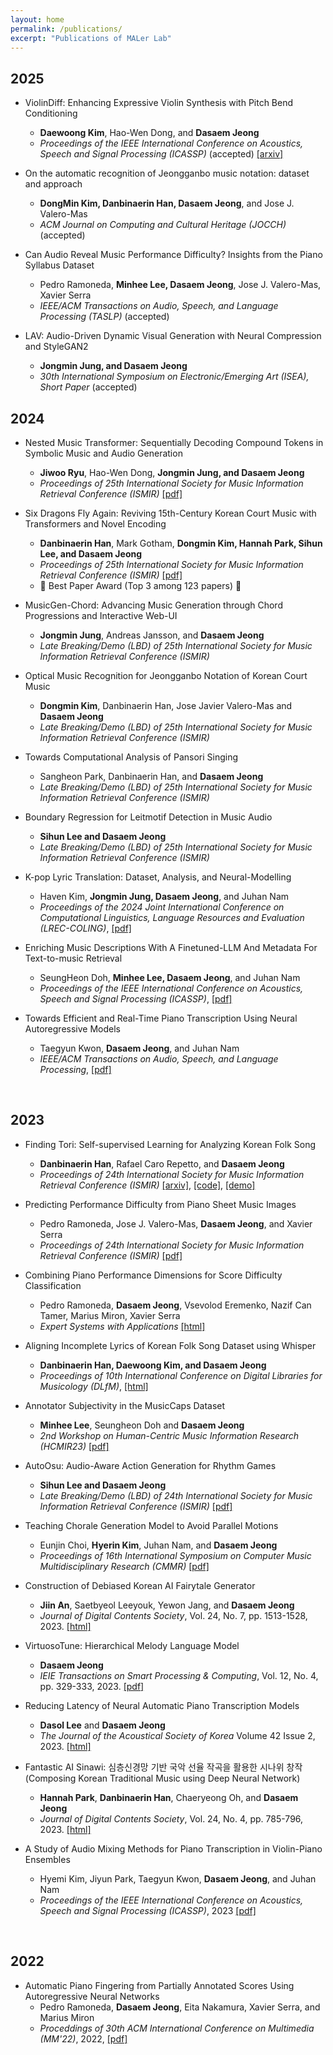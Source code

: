 ```yaml
---
layout: home
permalink: /publications/
excerpt: "Publications of MALer Lab"
---
```


<!-- {% bibliography %} -->

## 2025
* ViolinDiff: Enhancing Expressive Violin Synthesis with Pitch Bend Conditioning
	+ **Daewoong Kim**, Hao-Wen Dong, and **Dasaem Jeong**
	+ *Proceedings of the IEEE International Conference on Acoustics, Speech and Signal Processing (ICASSP)* (accepted) [[arxiv]](https://arxiv.org/abs/2409.12477)

* On the automatic recognition of Jeongganbo music notation: dataset and approach
	+ **DongMin Kim, Danbinaerin Han, Dasaem Jeong**, and Jose J. Valero-Mas
	+ *ACM Journal on Computing and Cultural Heritage (JOCCH)* (accepted)

* Can Audio Reveal Music Performance Difficulty? Insights from the Piano Syllabus Dataset
	+ Pedro Ramoneda, **Minhee Lee, Dasaem Jeong**, Jose J. Valero-Mas, Xavier Serra
	+ *IEEE/ACM Transactions on Audio, Speech, and Language Processing (TASLP)* (accepted)

* LAV: Audio-Driven Dynamic Visual Generation with Neural Compression and StyleGAN2
	+ **Jongmin Jung, and Dasaem Jeong**
	+ *30th International Symposium on Electronic/Emerging Art (ISEA), Short Paper* (accepted)

## 2024

* Nested Music Transformer: Sequentially Decoding Compound Tokens in Symbolic Music and Audio Generation
	+ **Jiwoo Ryu**, Hao-Wen Dong, **Jongmin Jung, and Dasaem Jeong**
	+ *Proceedings of 25th International Society for Music Information Retrieval Conference (ISMIR)* [[pdf]](https://arxiv.org/abs/2408.01180)

* Six Dragons Fly Again: Reviving 15th-Century Korean Court Music with Transformers and Novel Encoding
	+ **Danbinaerin Han**, Mark Gotham, **Dongmin Kim, Hannah Park, Sihun Lee, and Dasaem Jeong**
	+ *Proceedings of 25th International Society for Music Information Retrieval Conference (ISMIR)* [[pdf]](https://arxiv.org/abs/2408.01096)
	+ 🎉 Best Paper Award (Top 3 among 123 papers) 🎉
 
* MusicGen-Chord: Advancing Music Generation through Chord Progressions and Interactive Web-UI
	+ **Jongmin Jung**, Andreas Jansson, and **Dasaem Jeong**
	+ *Late Breaking/Demo (LBD) of 25th International Society for Music Information Retrieval Conference (ISMIR)*

* Optical Music Recognition for Jeongganbo Notation of Korean Court Music
	+ **Dongmin Kim**, Danbinaerin Han, Jose Javier Valero-Mas and **Dasaem Jeong**
	+ *Late Breaking/Demo (LBD) of 25th International Society for Music Information Retrieval Conference (ISMIR)*

* Towards Computational Analysis of Pansori Singing
	+ Sangheon Park, Danbinaerin Han, and **Dasaem Jeong**
	+ *Late Breaking/Demo (LBD) of 25th International Society for Music Information Retrieval Conference (ISMIR)*

* Boundary Regression for Leitmotif Detection in Music Audio
	+ **Sihun Lee and Dasaem Jeong**
	+ *Late Breaking/Demo (LBD) of 25th International Society for Music Information Retrieval Conference (ISMIR)*

* K-pop Lyric Translation: Dataset, Analysis, and Neural-Modelling
	+ Haven Kim, **Jongmin Jung, Dasaem Jeong**, and Juhan Nam
	+ *Proceedings of the 2024 Joint International Conference on Computational Linguistics, Language Resources and Evaluation (LREC-COLING)*, [[pdf]](https://aclanthology.org/2024.lrec-main.872v2.pdf)

* Enriching Music Descriptions With A Finetuned-LLM And Metadata For Text-to-music Retrieval
	+ SeungHeon Doh, **Minhee Lee, Dasaem Jeong**, and Juhan Nam
	+  *Proceedings of the IEEE International Conference on Acoustics, Speech and Signal Processing (ICASSP)*, [[pdf]](https://ieeexplore.ieee.org/document/10446380)

* Towards Efficient and Real-Time Piano Transcription Using Neural Autoregressive Models
	+ Taegyun Kwon, **Dasaem Jeong**, and Juhan Nam
	+  *IEEE/ACM Transactions on Audio, Speech, and Language Processing*, [[pdf]](https://ieeexplore.ieee.org/document/10769033)


<br/>

## 2023
* Finding Tori: Self-supervised Learning for Analyzing Korean Folk Song
	+ **Danbinaerin Han**, Rafael Caro Repetto, and **Dasaem Jeong**
	+ *Proceedings of 24th International Society for Music Information Retrieval Conference (ISMIR)* [[arxiv]](https://arxiv.org/abs/2308.02249), [[code]](https://github.com/danbinaerinHan/finding-tori), [[demo]](https://danbinaerinhan.github.io/korean-folksong-visualization/)

* Predicting Performance Difficulty from Piano Sheet Music Images
	+ Pedro Ramoneda, Jose J. Valero-Mas, **Dasaem Jeong**, and Xavier Serra
	+ *Proceedings of 24th International Society for Music Information Retrieval Conference (ISMIR)* [[pdf]](https://repositori.upf.edu/bitstream/handle/10230/58122/Ramoneda_ism_pred.pdf)

* Combining Piano Performance Dimensions for Score Difficulty Classification
	+ Pedro Ramoneda, **Dasaem Jeong**, Vsevolod Eremenko, Nazif Can Tamer, Marius Miron, Xavier Serra
	+ *Expert Systems with Applications* [[html]](https://doi.org/10.1016/j.eswa.2023.121776)

* Aligning Incomplete Lyrics of Korean Folk Song Dataset using Whisper
	+ **Danbinaerin Han, Daewoong Kim, and Dasaem Jeong**
	+ *Proceedings of 10th International Conference on Digital Libraries for Musicology (DLfM)*, [[html]](https://dl.acm.org/doi/10.1145/3625135.3625154)

* Annotator Subjectivity in the MusicCaps Dataset
	+ **Minhee Lee**, Seungheon Doh and **Dasaem Jeong**
	+ *2nd Workshop on Human-Centric Music Information Research (HCMIR23)* [[pdf]](https://ceur-ws.org/Vol-3528/paper6.pdf)

* AutoOsu: Audio-Aware Action Generation for Rhythm Games
	+ **Sihun Lee and Dasaem Jeong**
	+ *Late Breaking/Demo (LBD) of 24th International Society for Music Information Retrieval Conference (ISMIR)* [[pdf]](https://drive.google.com/file/d/1zdgVPPRPBEueRfVDUl5yBUWrh_eWAJ3O)

* Teaching Chorale Generation Model to Avoid Parallel Motions
	+ Eunjin Choi, **Hyerin Kim**, Juhan Nam, and **Dasaem Jeong**
	+ *Proceedings of 16th International Symposium on Computer Music Multidisciplinary Research (CMMR)* [[pdf]](https://zenodo.org/records/10112462)

* Construction of Debiased Korean AI Fairytale Generator
	+ **Jiin An**, Saetbyeol Leeyouk, Yewon Jang, and **Dasaem Jeong**
	+ *Journal of Digital Contents Society*, Vol. 24, No. 7, pp. 1513-1528, 2023. [[html]](https://doi.org/10.9728/dcs.2023.24.7.1513)

* VirtuosoTune: Hierarchical Melody Language Model
	+ **Dasaem Jeong**
	+ *IEIE Transactions on Smart Processing & Computing*, Vol. 12, No. 4, pp. 329-333, 2023. [[pdf]](http://ieiespc.org/AURIC_OPEN_temp/RDOC/ieie03/ieietspc_202308_006.pdf)

* Reducing Latency of Neural Automatic Piano Transcription Models
	+ **Dasol Lee** and **Dasaem Jeong**
	+ *The Journal of the Acoustical Society of Korea* Volume 42 Issue 2, 2023. [[html]](https://www.jask.or.kr/articles/xml/XgKP/)

* Fantastic AI Sinawi: 심층신경망 기반 국악 선율 작곡을 활용한 시나위 창작 (Composing Korean Traditional Music using Deep Neural Network)
	+ **Hannah Park**, **Danbinaerin Han**, Chaeryeong Oh, and **Dasaem Jeong**
	+ *Journal of Digital Contents Society*,  Vol. 24, No. 4, pp. 785-796, 2023. [[html]](https://doi.org/10.9728/dcs.2023.24.4.785)

* A Study of Audio Mixing Methods for Piano Transcription in Violin-Piano Ensembles
	+ Hyemi Kim, Jiyun Park, Taegyun Kwon, **Dasaem Jeong**, and Juhan Nam
	+ *Proceedings of the IEEE International Conference on Acoustics, Speech and Signal Processing (ICASSP)*, 2023 [[pdf]](https://ieeexplore.ieee.org/document/10095061)

<br/>

## 2022
* Automatic Piano Fingering from Partially Annotated Scores Using Autoregressive Neural Networks
	+ Pedro Ramoneda, **Dasaem Jeong**, Eita Nakamura, Xavier Serra, and Marius Miron
	+ *Proceddings of 30th ACM International Conference on Multimedia (MM'22)*, 2022, [[pdf]](https://repositori.upf.edu/handle/10230/54308)
